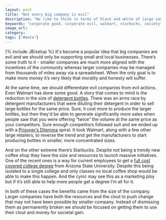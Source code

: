 ```yaml
---
layout: post
title: "Not every big company is evil"
description: "We like to think in terms of black and white of large companies being evil and small companies being good but it's more complicated than that."
keywords: "corporate good, corporate evil, walmart, starbucks, society"
image_url:
category:
tags: ["#meta"]
---
```

{% include JB/setup %}
It's become a popular idea that big companies are evil and we should only be supporting small and local businesses. There’s some truth to it - smaller companies are much more aligned with the incentives of the community whereas larger companies may be managed from thousands of miles away via a spreadsheet. When the only goal is to make more money it’s very likely that morality and honesty will suffer.

At the same time, we should differentiate evil companies from evil actions. Even Walmart has done some good. A story that comes to mind is the reduction in the size of <a href="http://www.wsj.com/articles/SB117970493855109027" target="_blank">detergent bottles</a>. There was an arms race by detergent manufacturers that were diluting their detergent in order to sell large bottles for the same price. Sure, it cost more to produce the larger bottles, but then they'd be able to generate significantly more sales when people saw that you were offering “twice” the volume at the same price as your competitors. Sure enough competitors followed suit and we ended up with a <a href="https://en.wikipedia.org/wiki/Prisoner%27s_dilemma" target="_blank">Prisoner’s Dilemma</a> spiral. It took Walmart, along with a few other large retailers, to reverse the trend and get the manufacturers to start producing bottles in smaller, more concentrated sizes.

And on the other extreme there’s Starbucks. Despite not being a trendy new coffee shop they have the size and resources to launch massive initiatives. One of the recent ones is a way for current employees to get a <a href="http://www.starbucks.com/careers/college-plan" target="_blank">full cost covered college degree</a> from Arizona State University. Despite this being isolated to a single college and only classes no local coffee shop would be able to make this happen. And the cynic may see this as a marketing ploy but if it’s still able to help more people get a degree I’m all for it.

In both of these cases the benefits came from the size of the company. Larger companies have both the resources and the clout to push change that may not have been possible by smaller company. Instead of dismissing them as permanently broken we should be focused on getting them to use their clout and money for societal gain.
